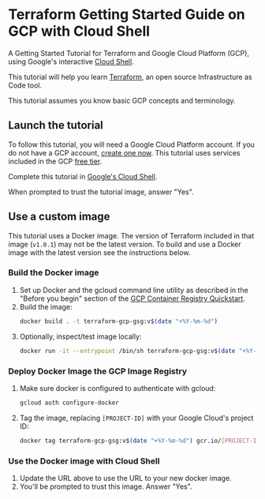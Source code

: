 # Terraform Getting Started Guide on GCP with Cloud Shell

A Getting Started Tutorial for Terraform and Google Cloud Platform (GCP), using
Google's interactive [Cloud Shell](https://cloud.google.com/shell/).

This tutorial will help you learn [Terraform](https://www.terraform.io/intro/index.html "Introduction to
Terraform"), an open source Infrastructure as Code tool.

This tutorial assumes 
you know basic GCP concepts and terminology.

## Launch the tutorial

To follow this tutorial, you will need a Google Cloud Platform account. If
you do not have a GCP account, [create one
now](https://console.cloud.google.com/freetrial/). This tutorial uses services included in the GCP [free
tier](https://cloud.google.com/free/).

Complete this tutorial in [Google's Cloud Shell](https://console.cloud.google.com/cloudshell/open?cloudshell_image=gcr.io/graphite-cloud-shell-images/terraform:latest&cloudshell_git_repo=https://github.com/hashicorp/terraform-getting-started-gcp-cloud-shell&cloudshell_git_branch=master&cloudshell_working_dir=tutorial/&open_in_editor=./main.tf&cloudshell_tutorial=./cloudshell_tutorial.md).

When prompted to trust the tutorial image, answer "Yes".

## Use a custom image

This tutorial uses a Docker image. The version of Terraform included in that image (`v1.0.1`) may not be the latest version. To build and use a Docker image with the latest version see the instructions below.

### Build the Docker image

1. Set up Docker and the gcloud command line utility as described in the "Before you begin" section of the [GCP Container Registry Quickstart](https://cloud.google.com/container-registry/docs/quickstart "Container Registry Quickstart Documentation").
1. Build the image:
    ```sh
    docker build . -t terraform-gcp-gsg:v$(date "+%Y-%m-%d")
    ```
1. Optionally, inspect/test image locally:
    ```sh
    docker run -it --entrypoint /bin/sh terraform-gcp-gsg:v$(date "+%Y-%m-%d")
    ```

### Deploy Docker Image the GCP Image Registry

1. Make sure docker is configured to authenticate with gcloud:
    ```sh
    gcloud auth configure-docker
    ```
1. Tag the image, replacing `[PROJECT-ID]` with your Google Cloud's project ID:
    ```sh
    docker tag terraform-gcp-gsg:v$(date "+%Y-%m-%d") gcr.io/[PROJECT-ID]/terraform-gcp-gsg:v$(date "+%Y-%m-%d")
    ```

### Use the Docker image with Cloud Shell

1. Update the URL above to use the URL to your new docker image.
1. You'll be prompted to trust this image. Answer "Yes".
